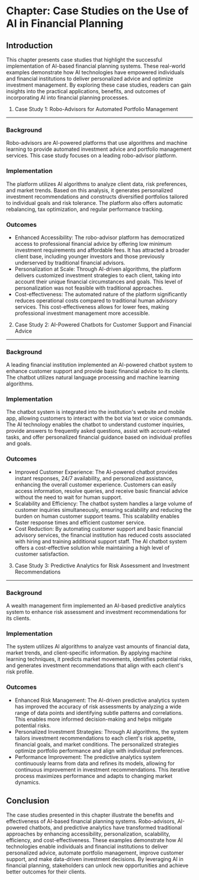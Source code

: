 Chapter: Case Studies on the Use of AI in Financial Planning
============================================================

Introduction
------------

This chapter presents case studies that highlight the successful implementation of AI-based financial planning systems. These real-world examples demonstrate how AI technologies have empowered individuals and financial institutions to deliver personalized advice and optimize investment management. By exploring these case studies, readers can gain insights into the practical applications, benefits, and outcomes of incorporating AI into financial planning processes.

1. Case Study 1: Robo-Advisors for Automated Portfolio Management
-----------------------------------------------------------------

### Background

Robo-advisors are AI-powered platforms that use algorithms and machine learning to provide automated investment advice and portfolio management services. This case study focuses on a leading robo-advisor platform.

### Implementation

The platform utilizes AI algorithms to analyze client data, risk preferences, and market trends. Based on this analysis, it generates personalized investment recommendations and constructs diversified portfolios tailored to individual goals and risk tolerance. The platform also offers automatic rebalancing, tax optimization, and regular performance tracking.

### Outcomes

* Enhanced Accessibility: The robo-advisor platform has democratized access to professional financial advice by offering low minimum investment requirements and affordable fees. It has attracted a broader client base, including younger investors and those previously underserved by traditional financial advisors.
* Personalization at Scale: Through AI-driven algorithms, the platform delivers customized investment strategies to each client, taking into account their unique financial circumstances and goals. This level of personalization was not feasible with traditional approaches.
* Cost-effectiveness: The automated nature of the platform significantly reduces operational costs compared to traditional human advisory services. This cost-effectiveness allows for lower fees, making professional investment management more accessible.

2. Case Study 2: AI-Powered Chatbots for Customer Support and Financial Advice
------------------------------------------------------------------------------

### Background

A leading financial institution implemented an AI-powered chatbot system to enhance customer support and provide basic financial advice to its clients. The chatbot utilizes natural language processing and machine learning algorithms.

### Implementation

The chatbot system is integrated into the institution's website and mobile app, allowing customers to interact with the bot via text or voice commands. The AI technology enables the chatbot to understand customer inquiries, provide answers to frequently asked questions, assist with account-related tasks, and offer personalized financial guidance based on individual profiles and goals.

### Outcomes

* Improved Customer Experience: The AI-powered chatbot provides instant responses, 24/7 availability, and personalized assistance, enhancing the overall customer experience. Customers can easily access information, resolve queries, and receive basic financial advice without the need to wait for human support.
* Scalability and Efficiency: The chatbot system handles a large volume of customer inquiries simultaneously, ensuring scalability and reducing the burden on human customer support teams. This scalability enables faster response times and efficient customer service.
* Cost Reduction: By automating customer support and basic financial advisory services, the financial institution has reduced costs associated with hiring and training additional support staff. The AI chatbot system offers a cost-effective solution while maintaining a high level of customer satisfaction.

3. Case Study 3: Predictive Analytics for Risk Assessment and Investment Recommendations
----------------------------------------------------------------------------------------

### Background

A wealth management firm implemented an AI-based predictive analytics system to enhance risk assessment and investment recommendations for its clients.

### Implementation

The system utilizes AI algorithms to analyze vast amounts of financial data, market trends, and client-specific information. By applying machine learning techniques, it predicts market movements, identifies potential risks, and generates investment recommendations that align with each client's risk profile.

### Outcomes

* Enhanced Risk Management: The AI-driven predictive analytics system has improved the accuracy of risk assessments by analyzing a wide range of data points and identifying subtle patterns and correlations. This enables more informed decision-making and helps mitigate potential risks.
* Personalized Investment Strategies: Through AI algorithms, the system tailors investment recommendations to each client's risk appetite, financial goals, and market conditions. The personalized strategies optimize portfolio performance and align with individual preferences.
* Performance Improvement: The predictive analytics system continuously learns from data and refines its models, allowing for continuous improvement in investment recommendations. This iterative process maximizes performance and adapts to changing market dynamics.

Conclusion
----------

The case studies presented in this chapter illustrate the benefits and effectiveness of AI-based financial planning systems. Robo-advisors, AI-powered chatbots, and predictive analytics have transformed traditional approaches by enhancing accessibility, personalization, scalability, efficiency, and cost-effectiveness. These examples demonstrate how AI technologies enable individuals and financial institutions to deliver personalized advice, automate portfolio management, improve customer support, and make data-driven investment decisions. By leveraging AI in financial planning, stakeholders can unlock new opportunities and achieve better outcomes for their clients.
